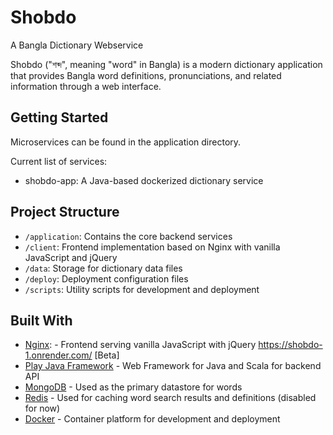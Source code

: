 # Shobdo

A Bangla Dictionary Webservice

Shobdo ("শব্দ", meaning "word" in Bangla) is a modern dictionary application that provides Bangla word definitions, pronunciations, and related information through a web interface.

## Getting Started

Microservices can be found in the application directory.

Current list of services:
- shobdo-app: A Java-based dockerized dictionary service

## Project Structure

- `/application`: Contains the core backend services
- `/client`: Frontend implementation based on Nginx with vanilla JavaScript and jQuery
- `/data`: Storage for dictionary data files
- `/deploy`: Deployment configuration files
- `/scripts`: Utility scripts for development and deployment

## Built With

* [Nginx](https://nginx.org/): - Frontend serving vanilla JavaScript with jQuery https://shobdo-1.onrender.com/ [Beta]
* [Play Java Framework](https://www.playframework.com/) - Web Framework for Java and Scala for backend API
* [MongoDB](https://www.mongodb.com/) - Used as the primary datastore for words
* [Redis](https://redis.io/) - Used for caching word search results and definitions (disabled for now)
* [Docker](https://www.docker.com/) - Container platform for development and deployment

